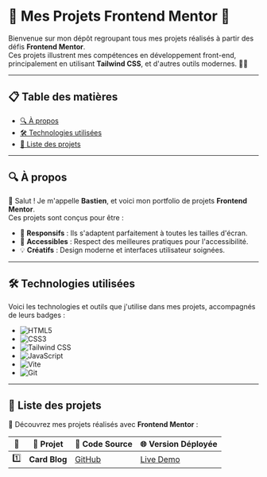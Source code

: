 # 🌟 Mes Projets Frontend Mentor 🚀

Bienvenue sur mon dépôt regroupant tous mes projets réalisés à partir des défis **Frontend Mentor**.  
Ces projets illustrent mes compétences en développement front-end, principalement en utilisant **Tailwind CSS**, et d'autres outils modernes. 🎨✨

---

## 📋 Table des matières

- [🔍 À propos](#-à-propos)
- [🛠️ Technologies utilisées](#️-technologies-utilisées)
- [📂 Liste des projets](#-liste-des-projets)

---

## 🔍 À propos

👋 Salut ! Je m'appelle **Bastien**, et voici mon portfolio de projets **Frontend Mentor**.  
Ces projets sont conçus pour être :

- 📱 **Responsifs** : Ils s'adaptent parfaitement à toutes les tailles d'écran.
- 🧩 **Accessibles** : Respect des meilleures pratiques pour l'accessibilité.
- 💡 **Créatifs** : Design moderne et interfaces utilisateur soignées.

---

## 🛠️ Technologies utilisées

Voici les technologies et outils que j'utilise dans mes projets, accompagnés de leurs badges :

- ![HTML5](https://img.shields.io/badge/HTML5-E34F26?style=for-the-badge&logo=html5&logoColor=white)
- ![CSS3](https://img.shields.io/badge/CSS3-1572B6?style=for-the-badge&logo=css3&logoColor=white)
- ![Tailwind CSS](https://img.shields.io/badge/TailwindCSS-38B2AC?style=for-the-badge&logo=tailwind-css&logoColor=white)
- ![JavaScript](https://img.shields.io/badge/JavaScript-F7DF1E?style=for-the-badge&logo=javascript&logoColor=black)
- ![Vite](https://img.shields.io/badge/Vite-646CFF?style=for-the-badge&logo=vite&logoColor=white)
- ![Git](https://img.shields.io/badge/Git-F05032?style=for-the-badge&logo=git&logoColor=white)

---

## 📂 Liste des projets

🔗 Découvrez mes projets réalisés avec **Frontend Mentor** :

| 🔢  | 🌟 Projet     | 📂 Code Source                                                                          | 🌐 Version Déployée                                    |
| --- | ------------- | --------------------------------------------------------------------------------------- | ------------------------------------------------------ |
| 1️⃣  | **Card Blog** | [GitHub](https://github.com/bastienggg/TailwindProjet/tree/main/blog-preview-card-main) | [Live Demo](https://bastienguitard.fr/blog-card-main/) |
